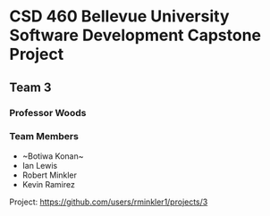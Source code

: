 # CSD 460 Bellevue University Software Development Capstone Project
## Team 3
### Professor Woods
### Team Members
- ~Botiwa Konan~
- Ian Lewis
- Robert Minkler
- Kevin Ramirez

Project: https://github.com/users/rminkler1/projects/3

